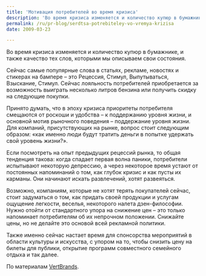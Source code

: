 ```yaml
---
title: 'Мотивация потребителей во время кризиса'
description: 'Во время кризиса изменяется и количество купюр в бумажнике, и также качество тех слов, которыми мы описываем свои состояния.'
permalink: /ru/pr-blog/serdtsa-potrebiteley-vo-vremya-krizisa
date: 2009-03-23

---
```


Во время кризиса изменяется и количество купюр в бумажнике, и также качество тех слов, которыми мы описываем свои состояния.

Сейчас самые популярные слова в статьях, рекламе, новостях и стикерах на бампере – это Рецессия, Стимул, Выпутываться, Взыскание, Стимул. Сейчас лояльность потребителей приобретается за возможность выиграть несколько литров бензина или получить скидку на следующие покупки.

Принято думать, что в эпоху кризиса приоритеты потребителя смещаются от роскоши и удобства – к поддержанию уровня жизни, и основной мотив рыночного поведения – поддержание уровня жизни. Для компаний, присутствующих на рынке, вопрос стоит следующим образом: «как именно люди будут тратить деньги в попытке удержать свой уровень жизни?».

Если посмотреть на опыт предыдущих рецессий рынка, то общая тенденция такова: когда спадает первая волна паники, потребители испытывают некоторую депрессию, а через некоторое время устают от постоянных напоминаний о том, как глубок кризис и как пусты их карманы. Они начинают искать развлечений, хотят развеяться.

Возможно, компаниям, которые не хотят терять покупателей сейчас, стоит задуматься о том, как придать своей продукции и услугам ощущение легкости, веселья, некоторого налета дзен-философии. Нужно отойти от стандартного упора на снижение цен – это только напоминает потребителям об их непрочном положении. Снижайте цены, но не делайте это основой всей рекламной политики.

Также именно сейчас настает время для спонсорства мероприятий в области культуры и искусства, с упором на то, чтобы снизить цену на билеты для публики, открытие программ совместного семейного отдыха и так далее.

По материалам <a href="https://blog.vertbrands.com/?p=86">VertBrands</a>.

